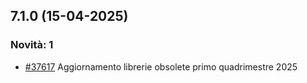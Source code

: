 ## 7.1.0 (15-04-2025)

### Novità: 1
- [#37617](https://parermine.regione.emilia-romagna.it/issues/37617) Aggiornamento librerie obsolete primo quadrimestre 2025
